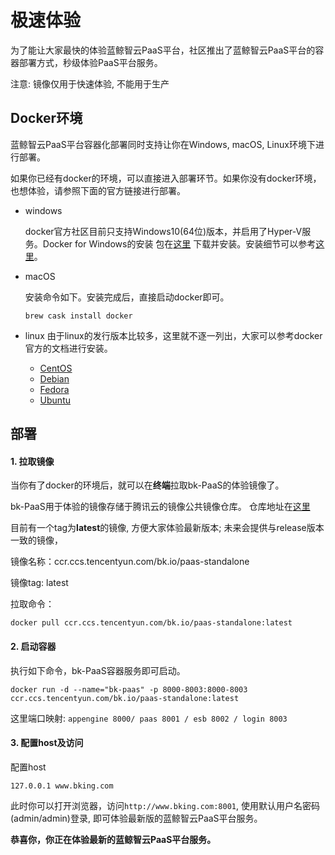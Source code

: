 # 极速体验

为了能让大家最快的体验蓝鲸智云PaaS平台，社区推出了蓝鲸智云PaaS平台的容器部署方式，秒级体验PaaS平台服务。

注意: 镜像仅用于快速体验, 不能用于生产

## Docker环境

蓝鲸智云PaaS平台容器化部署同时支持让你在Windows, macOS, Linux环境下进行部署。

如果你已经有docker的环境，可以直接进入部署环节。如果你没有docker环境，也想体验，请参照下面的官方链接进行部署。

* windows

    docker官方社区目前只支持Windows10(64位)版本，并启用了Hyper-V服务。Docker for Windows的安装
    包在[这里](https://download.docker.com/win/stable/19507/Docker%20for%20Windows%20Installer.exe)
    下载并安装。安装细节可以参考[这里](https://docs.docker.com/docker-for-windows/install/#what-to-know-before-you-install)。

* macOS

    安装命令如下。安装完成后，直接启动docker即可。
    ```shell
    brew cask install docker
    ```

 * linux
    由于linux的发行版本比较多，这里就不逐一列出，大家可以参考docker官方的文档进行安装。
    - [CentOS](https://docs.docker.com/install/linux/docker-ce/centos/)
    - [Debian](https://docs.docker.com/install/linux/docker-ce/debian/)
    - [Fedora](https://docs.docker.com/install/linux/docker-ce/fedora/)
    - [Ubuntu](https://docs.docker.com/install/linux/docker-ce/ubuntu/)

## 部署

#### 1. 拉取镜像

当你有了docker的环境后，就可以在**终端**拉取bk-PaaS的体验镜像了。

bk-PaaS用于体验的镜像存储于腾讯云的镜像公共镜像仓库。 仓库地址在[这里](https://console.cloud.tencent.com/tke/registry/qcloud/default/detail/tag?rid=1&reponame=bk.io%252Fpaas-standalone)

目前有一个tag为**latest**的镜像, 方便大家体验最新版本; 未来会提供与release版本一致的镜像，


镜像名称：ccr.ccs.tencentyun.com/bk.io/paas-standalone

镜像tag: latest


拉取命令：

```shell
docker pull ccr.ccs.tencentyun.com/bk.io/paas-standalone:latest
```

#### 2. 启动容器

执行如下命令，bk-PaaS容器服务即可启动。

```shell
docker run -d --name="bk-paas" -p 8000-8003:8000-8003 ccr.ccs.tencentyun.com/bk.io/paas-standalone:latest
```

这里端口映射: `appengine 8000/ paas 8001 / esb 8002 / login 8003`

#### 3. 配置host及访问


配置host

```
127.0.0.1 www.bking.com
```

此时你可以打开浏览器，访问`http://www.bking.com:8001`, 使用默认用户名密码(admin/admin)登录, 即可体验最新版的蓝鲸智云PaaS平台服务。

**恭喜你，你正在体验最新的蓝鲸智云PaaS平台服务。**


